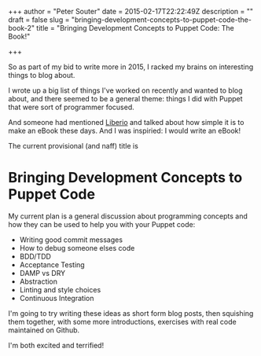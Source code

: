 +++
author = "Peter Souter"
date = 2015-02-17T22:22:49Z
description = ""
draft = false
slug = "bringing-development-concepts-to-puppet-code-the-book-2"
title = "Bringing Development Concepts to Puppet Code: The Book!"

+++

So as part of my bid to write more in 2015, I racked my brains on interesting things to blog about.

I wrote up a big list of things I've worked on recently and wanted to blog about, and there seemed to be a general theme: things I did with Puppet that were sort of programmer focused. 

And someone had mentioned [Liberio](https://liber.io/) and talked about how simple it is to make an eBook these days. And I was inspiried: I would write an eBook!

The current provisional (and naff) title is 

# Bringing Development Concepts to Puppet Code

My current plan is a general discussion about programming concepts and how they can be used to help you with your Puppet code: 

* Writing good commit messages
* How to debug someone elses code
* BDD/TDD
* Acceptance Testing
* DAMP vs DRY
* Abstraction
* Linting and style choices
* Continuous Integration

I'm going to try writing these ideas as short form blog posts, then squishing them together, with some more introductions, exercises with real code maintained on Github.

I'm both excited and terrified!